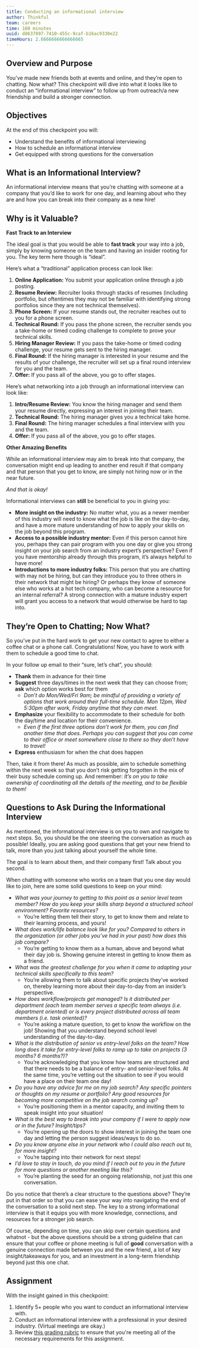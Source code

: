 ```yaml
---
title: Conducting an informational interview
author: Thinkful
team: careers
time: 160 minutes
uuid: d8637897-7410-455c-9caf-b16ac9330e22
timeHours: 2.6666666666666665
---
```


## Overview and Purpose

You’ve made new friends both at events and online, and they’re open to chatting. Now what? This checkpoint will dive into what it looks like to conduct an “informational interview” to follow up from outreach/a new friendship and build a stronger connection. 

## Objectives

At the end of this checkpoint you will:

- Understand the benefits of informational interviewing
- How to schedule an informational interview
- Get equipped with strong questions for the conversation

## What is an Informational Interview?

An informational interview means that you’re chatting with someone at a company that you’d like to work for one day, and learning about who they are and how you can break into their company as a new hire! 

## Why is it Valuable?

**Fast Track to an Interview**

The ideal goal is that you would be able to **fast track** your way into a job, simply by knowing someone on the team and having an insider rooting for you. The key term here though is “ideal”. 

Here’s what a “traditional” application process can look like: 

1. **Online Application:** You submit your application online through a job posting.
2. **Resume Review:** Recruiter looks through stacks of resumes (including portfolio, but oftentimes they may not be familiar with identifying strong portfolios since they are not technical themselves).
3. **Phone Screen:** If your resume stands out, the recruiter reaches out to you for a phone screen.
4. **Technical Round:** If you pass the phone screen, the recruiter sends you a take-home or timed coding challenge to complete to prove your technical skills. 
5. **Hiring Manager Review:** If you pass the take-home or timed coding challenge, your resume gets sent to the hiring manager.
6. **Final Round:** If the hiring manager is interested in your resume and the results of your challenge, the recruiter will set up a final round interview for you and the team.
7. **Offer:** If you pass all of the above, you go to offer stages. 

Here’s what networking into a job through an informational interview can look like:

1. **Intro/Resume Review:** You know the hiring manager and send them your resume directly, expressing an interest in joining their team.
2. **Technical Round:** The hiring manager gives you a technical take home.
3. **Final Round:** The hiring manager schedules a final interview with you and the team.
4. **Offer:** If you pass all of the above, you go to offer stages. 

**Other Amazing Benefits**

While an informational interview may aim to break into that company, the conversation might end up leading to another end result if that company and that person that you get to know, are simply not hiring now or in the near future. 

*And that is okay!* 

Informational interviews can **still** be beneficial to you in giving you:

- **More insight on the industry:** No matter what, you as a newer member of this industry will need to know what the job is like on the day-to-day, and have a more mature understanding of how to apply your skills on the job beyond this program.
- **Access to a possible industry mentor:** Even if this person cannot hire you, perhaps they can pair program with you one day or give you strong insight on your job search from an industry expert’s perspective? Even if you have mentorship already through this program, it’s always helpful to have more! 
- **Introductions to more industry folks:** This person that you are chatting with may not be hiring, but can they introduce you to three others in their network that might be hiring? Or perhaps they know of someone else who works at a hot tech company, who can become a resource for an internal referral? A strong connection with a mature industry expert will grant you access to a network that would otherwise be hard to tap into. 


## They’re Open to Chatting; Now What?

So you’ve put in the hard work to get your new contact to agree to either a coffee chat or a phone call. Congratulations! Now, you have to work with them to schedule a good time to chat. 

In your follow up email to their “sure, let’s chat”, you should:

- **Thank** them in advance for their time
- **Suggest** three days/times in the next week that they can choose from; **ask** which option works best for them
  - *Don’t do Mon/Wed/Fri 9am; be mindful of providing a variety of options that work around their full-time schedule. Mon 12pm, Wed 5:30pm after work, Friday anytime that they can meet.*
- **Emphasize** your flexibility to accommodate to their schedule for both the day/time and location for their convenience.
  - *Even if the first three options don’t work for them, you can find another time that does. Perhaps you can suggest that you can come to their office or meet somewhere close to there so they don’t have to travel!* 
- **Express** enthusiasm for when the chat does happen

Then, take it from there! As much as possible, aim to schedule something within the next week so that you don’t risk getting forgotten in the mix of their busy schedule coming up. And remember: *It’s on you to take ownership of coordinating all the details of the meeting, and to be flexible to them!* 

## Questions to Ask During the Informational Interview

As mentioned, the informational interview is on you to own and navigate to next steps. So, you should be the one steering the conversation as much as possible! Ideally, you are asking good questions that get your new friend to talk, more than you just talking about yourself the whole time. 

The goal is to learn about them, and their company first! Talk about you second.

When chatting with someone who works on a team that you one day would like to join, here are some solid questions to keep on your mind:


- *What was your journey to getting to this point as a senior level team member? How do you keep your skills sharp beyond a structured school environment? Favorite resources?*
  - You’re letting them tell their story, to get to know them and relate to their learning process, and yours! 
- *What does work/life balance look like for you? Compared to others in the organization (or other jobs you’ve had in your past) how does this job compare?*
  - You’re getting to know them as a human, above and beyond what their day job is. Showing genuine interest in getting to know them as a friend.
- *What was the greatest challenge for you when it came to adapting your technical skills specifically to this team?* 
  - You’re allowing them to talk about specific projects they’ve worked on, thereby learning more about their day-to-day from an insider’s perspective. 
- *How does workflow/projects get managed? Is it distributed per department (each team member serves a specific team always (i.e. department oriented) or is every project distributed across all team members (i.e. task oriented)?*
  - You’re asking a mature question, to get to know the workflow on the job! Showing that you understand beyond school level understanding of the day-to-day. 
- *What is the distribution of senior vs entry-level folks on the team? How long does it take for entry-level folks to ramp up to take on projects (3 months? 6 months?)?*
  - You’re acknowledging that you know how teams are structured and that there needs to be a balance of entry- and senior-level folks. At the same time, you’re vetting out the situation to see if you would have a place on their team one day! 
- *Do you have any advice for me on my job search? Any specific pointers or thoughts on my resume or portfolio? Any good resources for becoming more competitive on the job search coming up?*
  - You’re positioning them in a mentor capacity, and inviting them to speak insight into your situation! 
- *What is the best way to break into your company if I were to apply now or in the future? Insight/tips?*
  - You’re opening up the doors to show interest in joining the team one day and letting the person suggest ideas/ways to do so. 
- *Do you know anyone else in your network who I could also reach out to, for more insight?*
  - You’re tapping into their network for next steps! 
- *I’d love to stay in touch, do you mind if I reach out to you in the future for more questions or another meeting like this?*
  - You’re planting the seed for an ongoing relationship, not just this one conversation. 

Do you notice that there’s a clear structure to the questions above? They’re put in that order so that you can ease your way into navigating the end of the conversation to a solid next step. The key to a strong informational interview is that it equips you with more knowledge, connections, and resources for a stronger job search. 

Of course, depending on time, you can skip over certain questions and whatnot - but the above questions should be a strong guideline that can ensure that your coffee or phone meeting is full of **good** conversation with a genuine connection made between you and the new friend, a lot of key insight/takeaways for you, and an investment in a long-term friendship beyond just this one chat. 


## Assignment

With the insight gained in this checkpoint:

1. Identify 5+ people who you want to conduct an informational interview with. 
2. Conduct an informational interview with a professional in your desired industry. (Virtual meetings are okay.)
3. Review [this grading rubric](https://docs.google.com/document/d/1cJi7GiBrGIYiUps2ENQbtTLJH7_A_cyfPQe5S2D4Vko/edit#heading=h.a4kb0ryeyszy) to ensure that you're meeting all of the necessary requirements for this assignment.
